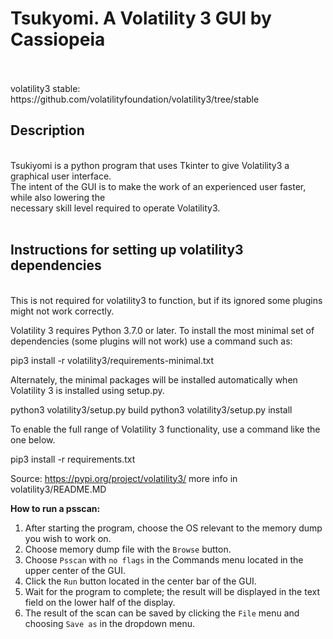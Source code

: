 # **Tsukyomi**. A Volatility 3 GUI by Cassiopeia
<br/>
<br/>
volatility3 stable: https://github.com/volatilityfoundation/volatility3/tree/stable



## Description
<br/>
Tsukiyomi is a python program that uses Tkinter to give Volatility3 a graphical user interface. <br/>
The intent of the GUI is to make the work of an experienced user faster, while also lowering the <br/>
necessary skill level required to operate Volatility3.
<br/>
<br/>

## Instructions for setting up volatility3 dependencies
<br/>
This is not required for volatility3 to function, but if its ignored some plugins might not work correctly.

Volatility 3 requires Python 3.7.0 or later. To install the most minimal set of dependencies (some plugins will not work) use a command such as:

pip3 install -r volatility3/requirements-minimal.txt

Alternately, the minimal packages will be installed automatically when Volatility 3 is installed using setup.py.

python3 volatility3/setup.py build 
python3 volatility3/setup.py install

To enable the full range of Volatility 3 functionality, use a command like the one below.

pip3 install -r requirements.txt

Source: https://pypi.org/project/volatility3/
more info in volatility3/README.MD
<br/>


**How to run a psscan:**

1. After starting the program, choose the OS relevant to the memory dump you wish to work on.
2. Choose memory dump file with the `Browse` button.
3. Choose `Psscan` with `no flags` in the Commands menu located in the upper center of the GUI.
4. Click the `Run` button located in the center bar of the GUI.
5. Wait for the program to complete; the result will be displayed in the text field on the lower half of the display.
6. The result of the scan can be saved by clicking the `File` menu and choosing `Save as` in the dropdown menu.

